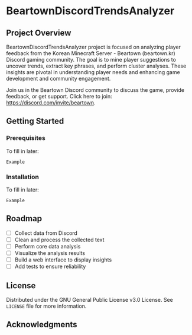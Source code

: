# BeartownDiscordTrendsAnalyzer
## Project Overview

BeartownDiscordTrendsAnalyzer project is focused on analyzing player feedback from the Korean Minecraft Server - Beartown (beartown.kr) Discord gaming community. The goal is to mine player suggestions to uncover trends, extract key phrases, and perform cluster analyses. These insights are pivotal in understanding player needs and enhancing game development and community engagement.

Join us in the Beartown Discord community to discuss the game, provide feedback, or get support. Click here to join: https://discord.com/invite/beartown.

## Getting Started

### Prerequisites

To fill in later:

```
Example
```

### Installation

To fill in later:

```
Example
```

## Roadmap

- [ ]  Collect data from Discord
- [ ]  Clean and process the collected text
- [ ]  Perform core data analysis
- [ ]  Visualize the analysis results
- [ ]  Build a web interface to display insights
- [ ]  Add tests to ensure reliability

## License

Distributed under the GNU General Public License v3.0 License. See `LICENSE` file for more information.

## Acknowledgments
